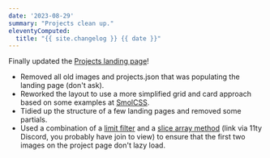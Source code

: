 ```yaml
---
date: '2023-08-29'
summary: "Projects clean up."
eleventyComputed:
  title: "{{ site.changelog }} {{ date }}"
---
```


Finally updated the [Projects landing page](/projects/)!

* Removed all old images and projects.json that was populating the landing page (don't ask).
* Reworked the layout to use a more simplified grid and card approach based on some examples at [SmolCSS](https://smolcss.dev/).
* Tidied up the structure of a few landing pages and removed some partials.
* Used a combination of a [limit filter](https://11ty.rocks/eleventyjs/data-arrays/#limit-filter) and a [slice array method](https://discord.com/channels/741017160297611315/1127263495864451123/1127263495864451123) (link via 11ty Discord, you probably have join to view) to ensure that the first two images on the project page don't lazy load.
